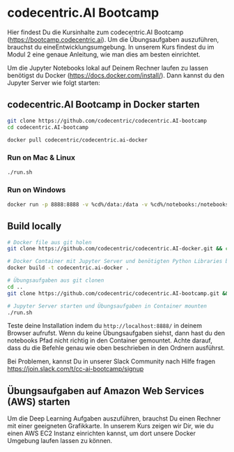 # codecentric.AI Bootcamp

Hier findest Du die Kursinhalte zum codecentric.AI Bootcamp (https://bootcamp.codecentric.ai).
Um die Übungsaufgaben auszuführen, brauchst du eineEntwicklungsumgebung. In unserem Kurs findest du im Modul 2 eine
genaue Anleitung, wie man dies am besten einrichtet.

Um die Jupyter Notebooks lokal auf Deinem Rechner laufen zu lassen benötigst du Docker (https://docs.docker.com/install/).
Dann kannst du den Jupyter Server wie folgt starten:

## codecentric.AI Bootcamp in Docker starten

```bash
git clone https://github.com/codecentric/codecentric.AI-bootcamp
cd codecentric.AI-bootcamp

docker pull codecentric/codecentric.ai-docker
```

### Run on Mac & Linux

```bash
./run.sh
```

### Run on Windows

```bash
docker run -p 8888:8888 -v %cd%/data:/data -v %cd%/notebooks:/notebooks codecentric/codecentric.ai-docker
```

## Build locally

```bash
# Docker file aus git holen
git clone https://github.com/codecentric/codecentric.AI-docker.git && cd codecentric.AI-docker

# Docker Container mit Jupyter Server und benötigten Python Libraries bauen
docker build -t codecentric.ai-docker .

# Übungsaufgaben aus git clonen
cd ..
git clone https://github.com/codecentric/codecentric.AI-bootcamp.git && cd codecentric.AI-bootcamp

# Jupyter Server starten und Übungsaufgaben in Container mounten
./run.sh
```

Teste deine Installation indem du `http://localhost:8888/` in deinem Browser aufrufst. Wenn du keine Übungsaufgaben siehst,
dann hast du den notebooks Pfad nicht richtig in den Container gemountet. Achte darauf, dass du die Befehle genau wie oben
beschrieben in den Ordnern ausführst.

Bei Problemen, kannst Du in unserer Slack Community nach Hilfe fragen https://join.slack.com/t/cc-ai-bootcamp/signup


## Übungsaufgaben auf Amazon Web Services (AWS) starten

Um die Deep Learning Aufgaben auszuführen, brauchst Du einen Rechner mit einer geeigneten Grafikkarte. In unserem Kurs
zeigen wir Dir, wie du einen AWS EC2 Instanz einrichten kannst, um dort unsere Docker Umgebung laufen lassen zu können.
